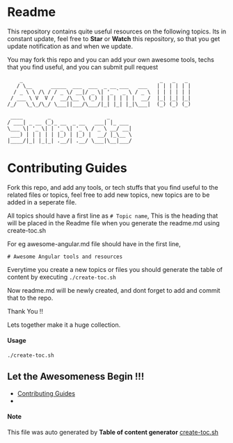 
# Readme

This repository contains quite useful resources on the following topics. 
Its in constant update, feel free to **Star** or **Watch** this repository, so that you get update notification as and when we update.

You may fork this repo and you can add your own awesome tools, techs that you find useful, and you can submit pull request

```
    _                                            _   _   _
   / \__      _____  ___  ___  _ __ ___   ___   | | | | | |
  / _ \ \ /\ / / _ \/ __|/ _ \| '_ ` _ \ / _ \  | | | | | |
 / ___ \ V  V /  __/\__ \ (_) | | | | | |  __/  |_| |_| |_|
/_/   \_\_/\_/ \___||___/\___/|_| |_| |_|\___|  (_) (_) (_)

 ____        _                  _
/ ___| _ __ (_)_ __  _ __   ___| |_ ___
\___ \| '_ \| | '_ \| '_ \ / _ \ __/ __|
 ___) | | | | | |_) | |_) |  __/ |_\__ \
|____/|_| |_|_| .__/| .__/ \___|\__|___/
```

# Contributing Guides

Fork this repo, and add any tools, or tech stuffs that you find useful to the related files or topics, feel free to add new topics, new topics are to be added in a seperate file.

All topics should have a first line as `# Topic name`, This is the heading that will be placed in the Readme file when you generate the readme.md using create-toc.sh

For eg
awesome-angular.md file should have in the first line,  

```
# Awesome Angular tools and resources
```

Everytime you create a new topics or files you should generate the table of content by executing `./create-toc.sh`

Now readme.md will be newly created, and dont forget to add and commit that to the repo.

Thank You !!

Lets together make it a huge collection.

#### Usage 

`./create-toc.sh`

## Let the Awesomeness Begin !!! 

* [ Contributing Guides](contributing-guide.md)
* [](readme.md)

#### Note

This file was auto generated by **Table of content generator** [create-toc.sh](create-toc.sh)